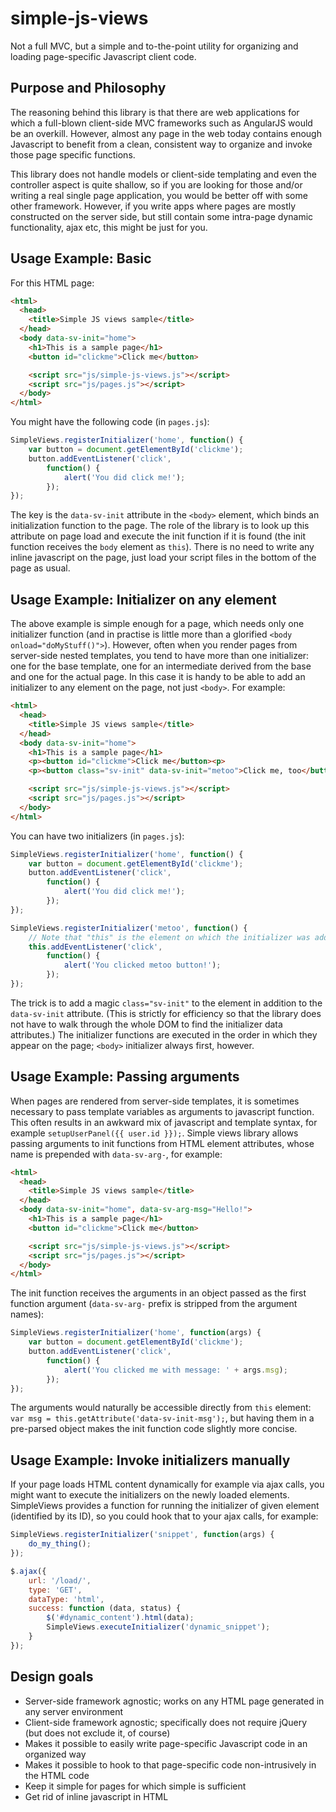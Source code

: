 # simple-js-views
Not a full MVC, but a simple and to-the-point utility for organizing and loading page-specific Javascript client code.

## Purpose and Philosophy
The reasoning behind this library is that there are web applications for which a full-blown client-side MVC
frameworks such as AngularJS would be an overkill. However, almost any page in the web today contains enough
Javascript to benefit from a clean, consistent way to organize and invoke those page specific functions.

This library does not handle models or client-side templating and even the controller aspect is quite shallow,
so if you are looking for those and/or writing a real single page application, you would be better off with
some other framework. However, if you write apps where pages are mostly constructed on the server side, but
still contain some intra-page dynamic functionality, ajax etc, this might be just for you.


## Usage Example: Basic
For this HTML page:

```html
<html>
  <head>
    <title>Simple JS views sample</title>
  </head>
  <body data-sv-init="home">
    <h1>This is a sample page</h1>
    <button id="clickme">Click me</button>

    <script src="js/simple-js-views.js"></script>
    <script src="js/pages.js"></script>
  </body>
</html>
```

You might have the following code (in `pages.js`):

```javascript
SimpleViews.registerInitializer('home', function() {
    var button = document.getElementById('clickme');
    button.addEventListener('click',
        function() {
            alert('You did click me!');
        });
});
```

The key is the `data-sv-init` attribute in the `<body>` element, which binds an initialization function to
the page. The role of the library is to look up this attribute on page load and execute the init function
if it is found (the init function receives the `body` element as `this`). There is no need to write any
inline javascript on the page, just load your script files in the bottom of the page as usual.


## Usage Example: Initializer on any element
The above example is simple enough for a page, which needs only one initializer function (and in practise is
little more than a glorified `<body onload="doMyStuff()">`). However, often when you render pages from
server-side nested templates, you tend to have more than one initializer: one for the base template, one for
an intermediate derived from the base and one for the actual page. In this case it is handy to be able to add
an initializer to any element on the page, not just `<body>`. For example:

```html
<html>
  <head>
    <title>Simple JS views sample</title>
  </head>
  <body data-sv-init="home">
    <h1>This is a sample page</h1>
    <p><button id="clickme">Click me</button><p>
    <p><button class="sv-init" data-sv-init="metoo">Click me, too</button></p>

    <script src="js/simple-js-views.js"></script>
    <script src="js/pages.js"></script>
  </body>
</html>
```

You can have two initializers (in `pages.js`):

```javascript
SimpleViews.registerInitializer('home', function() {
    var button = document.getElementById('clickme');
    button.addEventListener('click',
        function() {
            alert('You did click me!');
        });
});

SimpleViews.registerInitializer('metoo', function() {
    // Note that "this" is the element on which the initializer was added
    this.addEventListener('click',
        function() {
            alert('You clicked metoo button!');
        });
});
```

The trick is to add a magic `class="sv-init"` to the element in addition to the `data-sv-init` attribute.
(This is strictly for efficiency so that the library does not have to walk through the whole DOM to find
the initializer data attributes.) The initializer functions are executed in the order in which they appear
on the page; `<body>` initializer always first, however.


## Usage Example: Passing arguments
When pages are rendered from server-side templates, it is sometimes necessary to pass template variables as
arguments to javascript function. This often results in an awkward mix of javascript and template syntax, for
example `setupUserPanel({{ user.id }});`. Simple views library allows passing arguments to init functions from
HTML element attributes, whose name is prepended with `data-sv-arg-`, for example:

```html
<html>
  <head>
    <title>Simple JS views sample</title>
  </head>
  <body data-sv-init="home", data-sv-arg-msg="Hello!">
    <h1>This is a sample page</h1>
    <button id="clickme">Click me</button>

    <script src="js/simple-js-views.js"></script>
    <script src="js/pages.js"></script>
  </body>
</html>
```

The init function receives the arguments in an object passed as the first function argument (`data-sv-arg-`
prefix is stripped from the argument names):

```javascript
SimpleViews.registerInitializer('home', function(args) {
    var button = document.getElementById('clickme');
    button.addEventListener('click',
        function() {
            alert('You clicked me with message: ' + args.msg);
        });
});
```

The arguments would naturally be accessible directly from `this` element: `var msg = this.getAttribute('data-sv-init-msg');`,
but having them in a pre-parsed object makes the init function code slightly more concise.


## Usage Example: Invoke initializers manually
If your page loads HTML content dynamically for example via ajax calls, you might want to execute the
initializers on the newly loaded elements. SimpleViews provides a function for running the initializer
of given element (identified by its ID), so you could hook that to your ajax calls, for example:

```javascript
SimpleViews.registerInitializer('snippet', function(args) {
    do_my_thing();
});

$.ajax({
    url: '/load/',
    type: 'GET',
    dataType: 'html',
    success: function (data, status) {
        $('#dynamic_content').html(data);
        SimpleViews.executeInitializer('dynamic_snippet');
    }
});
```


## Design goals
* Server-side framework agnostic; works on any HTML page generated in any server environment
* Client-side framework agnostic; specifically does not require jQuery (but does not exclude it, of course)
* Makes it possible to easily write page-specific Javascript code in an organized way
* Makes it possible to hook to that page-specific code non-intrusively in the HTML code
* Keep it simple for pages for which simple is sufficient
* Get rid of inline javascript in HTML
